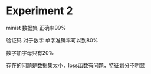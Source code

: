 # Experiment 2

 minist 数据集 正确率99%



验证码 对于数字 单字准确率可以到80%

数字加字母只有20%



存在的问题是数据集太小，loss函数有问题，特征划分不明显



## 



####  



